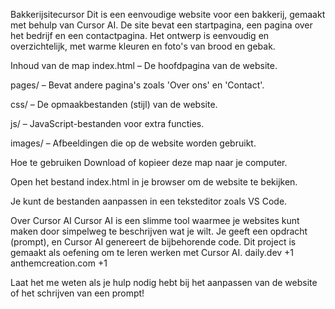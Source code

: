 Bakkerijsitecursor
Dit is een eenvoudige website voor een bakkerij, gemaakt met behulp van Cursor AI. De site bevat een startpagina, een pagina over het bedrijf en een contactpagina. Het ontwerp is eenvoudig en overzichtelijk, met warme kleuren en foto's van brood en gebak.

Inhoud van de map
index.html – De hoofdpagina van de website.

pages/ – Bevat andere pagina's zoals 'Over ons' en 'Contact'.

css/ – De opmaakbestanden (stijl) van de website.

js/ – JavaScript-bestanden voor extra functies.

images/ – Afbeeldingen die op de website worden gebruikt.

Hoe te gebruiken
Download of kopieer deze map naar je computer.

Open het bestand index.html in je browser om de website te bekijken.

Je kunt de bestanden aanpassen in een teksteditor zoals VS Code.

Over Cursor AI
Cursor AI is een slimme tool waarmee je websites kunt maken door simpelweg te beschrijven wat je wilt. Je geeft een opdracht (prompt), en Cursor AI genereert de bijbehorende code. Dit project is gemaakt als oefening om te leren werken met Cursor AI.
daily.dev
+1
anthemcreation.com
+1

Laat het me weten als je hulp nodig hebt bij het aanpassen van de website of het schrijven van een prompt!
